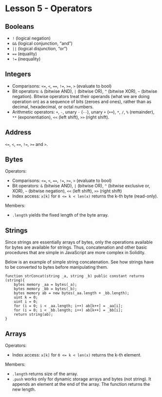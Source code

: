 # Lesson 5 - Operators

## Booleans

- `!` (logical negation)
- `&&` (logical conjunction, “and”)
- `||` (logical disjunction, “or”)
- `==` (equality)
- `!=` (inequality)

## Integers

- Comparisons: `<=`, `<`, `==`, `!=`, `>=`, `>` (evaluate to bool)
- Bit operators: `&` (bitwise AND), `|` (bitwise OR), `^` (bitwise XOR), `~` (bitwise negation). Bitwise operators treat their operands (what we are doing operation on) as a sequence of bits (zeroes and ones), rather than as decimal, hexadecimal, or octal numbers.
- Arithmetic operators: `+`, `-`, unary `-` (`--`), unary `+` (`++`), `*`, `/`, `%` (remainder), `**` (exponentiation), `<<` (left shift), `>>` (right shift).

## Address

`<=`, `<`, `==`, `!=`, `>=` and `>`.

## Bytes

Operators:

- Comparisons: `<=`, `<`, `==`, `!=`, `>=`, `>` (evaluate to bool)
- Bit operators: `&` (bitwise AND), `|` (bitwise OR), `^` (bitwise exclusive or, XOR), `~` (bitwise negation), `<<` (left shift), `>>` (right shift)
- Index access: `x[k]` for `0 <= k < len(x)` returns the k-th byte (read-only).

Members:

- `.length` yields the fixed length of the byte array.

## Strings

Since strings are essentially arrays of bytes, only the operations available for bytes are available for strings. Thus, concatenation and other basic procedures that are simple in JavaScript are more complex in Solidity.

Below is an example of simple string concatenation. See how strings have to be converted to bytes before manipulating them.

```
function strConcat(string _a, string _b) public constant returns (string){
    bytes memory _aa = bytes(_a);
    bytes memory _bb = bytes(_b);
    bytes memory ab = new bytes(_aa.length + _bb.length);
    uint k = 0;
    uint i = 0;
    for (i = 0; i < _aa.length; i++) ab[k++] = _aa[i];
    for (i = 0; i < _bb.length; i++) ab[k++] = _bb[i];
    return string(ab);
}
```

## Arrays

Operators:

- Index access: `x[k]` for `0 <= k < len(x)` returns the k-th element.


Members:

- `.length` returns size of the array.
- `.push` works only for dynamic storage arrays and bytes (not string). It appends an element at the end of the array. The function returns the new length.


